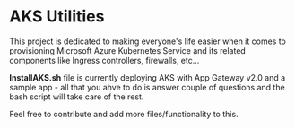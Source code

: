 # AKS Utilities

This project is dedicated to making everyone's life easier when it comes to provisioning Microsoft Azure Kubernetes Service and its related components like Ingress controllers, firewalls, etc...

<b>InstallAKS.sh</b> file is currently deploying AKS with App Gateway v2.0 and a sample app - all that you ahve to do is answer couple of questions and the bash script will take care of the rest.


Feel free to contribute and add more files/functionality to this.

